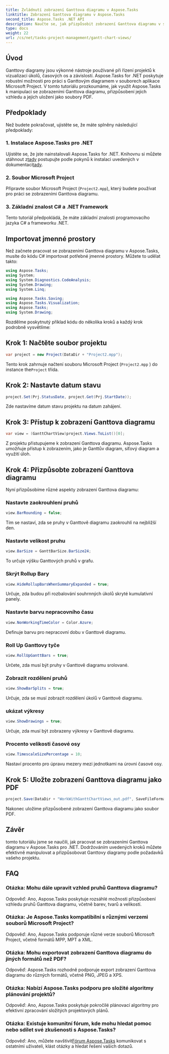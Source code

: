 ```yaml
---
title: Zvládnutí zobrazení Ganttova diagramu v Aspose.Tasks
linktitle: Zobrazení Ganttova diagramu v Aspose.Tasks
second_title: Aspose.Tasks .NET API
description: Naučte se, jak přizpůsobit zobrazení Ganttova diagramu v souborech Microsoft Project pomocí Aspose.Tasks for .NET. Průvodce krok za krokem pro efektivní řízení projektů.
type: docs
weight: 22
url: /cs/net/tasks-project-management/gantt-chart-views/
---
```

## Úvod
Ganttovy diagramy jsou výkonné nástroje používané při řízení projektů k vizualizaci úkolů, časových os a závislostí. Aspose.Tasks for .NET poskytuje robustní možnosti pro práci s Ganttovým diagramem v souborech aplikace Microsoft Project. V tomto tutoriálu prozkoumáme, jak využít Aspose.Tasks k manipulaci se zobrazeními Ganttova diagramu, přizpůsobení jejich vzhledu a jejich uložení jako soubory PDF.
## Předpoklady
Než budete pokračovat, ujistěte se, že máte splněny následující předpoklady:
### 1. Instalace Aspose.Tasks pro .NET
 Ujistěte se, že jste nainstalovali Aspose.Tasks for .NET. Knihovnu si můžete stáhnout z[tady](https://releases.aspose.com/tasks/net/) postupujte podle pokynů k instalaci uvedených v dokumentaci[tady](https://reference.aspose.com/tasks/net/).
### 2. Soubor Microsoft Project
Připravte soubor Microsoft Project (`Project2.mpp`), který budete používat pro práci se zobrazeními Ganttova diagramu.
### 3. Základní znalost C# a .NET Framework
Tento tutoriál předpokládá, že máte základní znalosti programovacího jazyka C# a frameworku .NET.
## Importovat jmenné prostory
Než začnete pracovat se zobrazeními Ganttova diagramu v Aspose.Tasks, musíte do kódu C# importovat potřebné jmenné prostory. Můžete to udělat takto:

```csharp
using Aspose.Tasks;
using System;
using System.Diagnostics.CodeAnalysis;
using System.Drawing;
using System.Linq;

using Aspose.Tasks.Saving;
using Aspose.Tasks.Visualization;
using Aspose.Tasks;
using System.Drawing;
```

Rozdělme poskytnutý příklad kódu do několika kroků a každý krok podrobně vysvětlíme:
## Krok 1: Načtěte soubor projektu
```csharp
var project = new Project(DataDir + "Project2.mpp");
```
Tento krok zahrnuje načtení souboru Microsoft Project (`Project2.mpp` ) do instance the`Project` třída.
## Krok 2: Nastavte datum stavu
```csharp
project.Set(Prj.StatusDate, project.Get(Prj.StartDate));
```
Zde nastavíme datum stavu projektu na datum zahájení.
## Krok 3: Přístup k zobrazení Ganttova diagramu
```csharp
var view = (GanttChartView)project.Views.ToList()[0];
```
Z projektu přistupujeme k zobrazení Ganttova diagramu. Aspose.Tasks umožňuje přístup k zobrazením, jako je Ganttův diagram, síťový diagram a využití úloh.
## Krok 4: Přizpůsobte zobrazení Ganttova diagramu
Nyní přizpůsobíme různé aspekty zobrazení Ganttova diagramu:
### Nastavte zaokrouhlení pruhů
```csharp
view.BarRounding = false;
```
Tím se nastaví, zda se pruhy v Ganttově diagramu zaokrouhlí na nejbližší den.
### Nastavte velikost pruhu
```csharp
view.BarSize = GanttBarSize.BarSize24;
```
To určuje výšku Ganttových pruhů v grafu.
### Skrýt Rollup Bary
```csharp
view.HideRollupBarsWhenSummaryExpanded = true;
```
Určuje, zda budou při rozbalování souhrnných úkolů skryté kumulativní panely.
### Nastavte barvu nepracovního času
```csharp
view.NonWorkingTimeColor = Color.Azure;
```
Definuje barvu pro nepracovní dobu v Ganttově diagramu.
### Roll Up Ganttovy tyče
```csharp
view.RollUpGanttBars = true;
```
Určete, zda musí být pruhy v Ganttově diagramu srolované.
### Zobrazit rozdělení pruhů
```csharp
view.ShowBarSplits = true;
```
Určuje, zda se musí zobrazit rozdělení úkolů v Ganttově diagramu.
### ukázat výkresy
```csharp
view.ShowDrawings = true;
```
Určuje, zda musí být zobrazeny výkresy v Ganttově diagramu.
### Procento velikosti časové osy
```csharp
view.TimescaleSizePercentage = 10;
```
Nastaví procento pro úpravu mezery mezi jednotkami na úrovni časové osy.
## Krok 5: Uložte zobrazení Ganttova diagramu jako PDF
```csharp
project.Save(DataDir + "WorkWithGanttChartViews_out.pdf", SaveFileFormat.Pdf);
```
Nakonec uložíme přizpůsobené zobrazení Ganttova diagramu jako soubor PDF.
## Závěr
tomto tutoriálu jsme se naučili, jak pracovat se zobrazeními Ganttova diagramu v Aspose.Tasks pro .NET. Dodržováním uvedených kroků můžete efektivně manipulovat a přizpůsobovat Ganttovy diagramy podle požadavků vašeho projektu.
## FAQ
### Otázka: Mohu dále upravit vzhled pruhů Ganttova diagramu?
Odpověď: Ano, Aspose.Tasks poskytuje rozsáhlé možnosti přizpůsobení vzhledu pruhů Ganttova diagramu, včetně barev, tvarů a velikostí.
### Otázka: Je Aspose.Tasks kompatibilní s různými verzemi souborů Microsoft Project?
Odpověď: Ano, Aspose.Tasks podporuje různé verze souborů Microsoft Project, včetně formátů MPP, MPT a XML.
### Otázka: Mohu exportovat zobrazení Ganttova diagramu do jiných formátů než PDF?
Odpověď: Aspose.Tasks rozhodně podporuje export zobrazení Ganttova diagramu do různých formátů, včetně PNG, JPEG a XPS.
### Otázka: Nabízí Aspose.Tasks podporu pro složité algoritmy plánování projektů?
Odpověď: Ano, Aspose.Tasks poskytuje pokročilé plánovací algoritmy pro efektivní zpracování složitých projektových plánů.
### Otázka: Existuje komunitní fórum, kde mohu hledat pomoc nebo sdílet své zkušenosti s Aspose.Tasks?
 Odpověď: Ano, můžete navštívit[Fórum Aspose.Tasks](https://forum.aspose.com/c/tasks/15) komunikovat s ostatními uživateli, klást otázky a hledat řešení vašich dotazů.